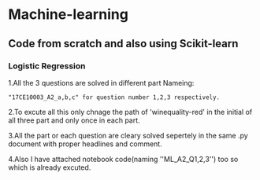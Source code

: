 # Machine-learning
## Code from scratch and also using Scikit-learn
### Logistic Regression
1.All the 3 questions are solved in different part Nameing:

	"17CE10003_A2_a,b,c" for question number 1,2,3 respectively.
  

2.To excute all this only chnage the path of 'winequality-red' in the initial of all three part and only once in each part.


3.All the part or each question are cleary solved sepertely in the same .py document with proper headlines and comment.


4.Also I have attached notebook code(naming ''ML_A2_Q1,2,3'') too so which is already excuted.
